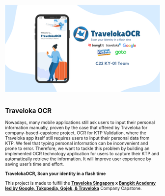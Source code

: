 <p align="center">
    <img alt="banner koding" src="./profile/banner.png"><br>
    <br>
</p>

## Traveloka OCR

Nowadays, many mobile applications still ask users to input their personal information manually, proven by the case that offered by Traveloka for company-based-capstone project, OCR for KTP Validation, where the Traveloka app itself still requires users to input their personal data from KTP. We feel that typing personal information can be inconvenient and prone to error. Therefore, we want to tackle this problem by building an implemented OCR technology application for users to capture their KTP and automatically retrieve the information. It will improve user experience by saving user’s time and effort.

**TravelokaOCR, Scan your identity in a flash time**

This project is made to fulfill the **[Traveloka Singapore](https://www.traveloka.com/en-sg/) x [Bangkit Academy led by Google, Tokopedia, Gojek, & Traveloka](https://grow.google/intl/id_id/bangkit/)** Company Capstone.
